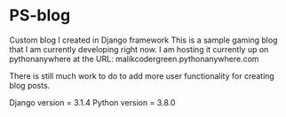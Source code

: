# PS-blog
Custom blog I created in Django framework
This is a sample gaming blog that I am currently developing right now. I am hosting it currently up on pythonanywhere at the URL: 
malikcodergreen.pythonanywhere.com

There is still much work to do to add more user functionality for creating blog posts. 

Django version = 3.1.4
Python version = 3.8.0
